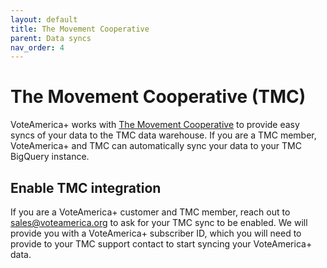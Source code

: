 ```yaml
---
layout: default
title: The Movement Cooperative
parent: Data syncs
nav_order: 4
---
```


# The Movement Cooperative (TMC)

VoteAmerica+ works with [The Movement Cooperative](https://movementcooperative.org/)
to provide easy syncs of your data to the TMC data warehouse. If you are a
TMC member, VoteAmerica+ and TMC can automatically sync your data to your
TMC BigQuery instance.

## Enable TMC integration

If you are a VoteAmerica+ customer and TMC member, reach out to [sales@voteamerica.org](mailto:sales@voteamerica.org) 
to ask for your TMC sync to be enabled. We will provide you with a VoteAmerica+ subscriber ID, which 
you will need to provide to your TMC support contact to start syncing your VoteAmerica+ data.
